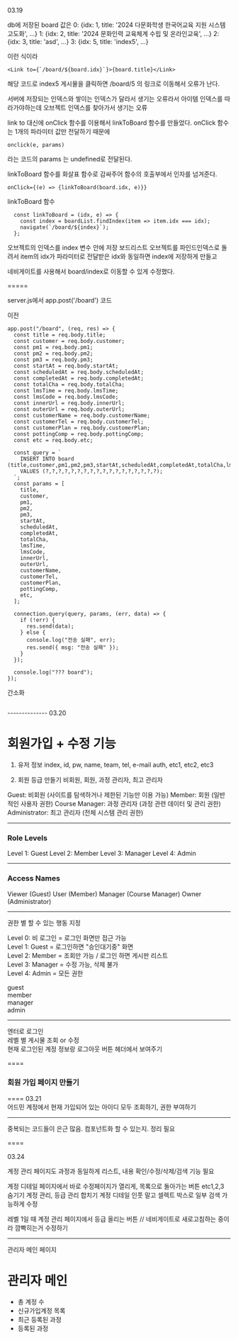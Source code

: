 03.19

db에 저장된 board 값은
0: {idx: 1, title: '2024 다문화학생 한국어교육 지원 시스템 고도화', …}
1: {idx: 2, title: '2024 문화인력 교육체계 수립 및 온라인교육', …}
2: {idx: 3, title: 'asd', …}
3: {idx: 5, title: 'index5', …}

이런 식이라

```
<Link to={`/board/${board.idx}`}>{board.title}</Link>
```

해당 코드로 index5 게시물을 클릭하면
/board/5
의 링크로 이동해서 오류가 난다.

서버에 저장되는 인덱스와 쌓이는 인덱스가 달라서 생기는 오류라서
아이템 인덱스를 따라가야하는데 오브젝트 인덱스를 찾아가서 생기는 오류

link to 대신에 onClick 함수를 이용해서 linkToBoard 함수를 만들었다.
onClick 함수는 1개의 파라미터 값만 전달하기 때문에

```
onclick(e, params)
```

라는 코드의 params 는 undefined로 전달된다.

linkToBoard 함수를 화살표 함수로 감싸주어 함수의 호출부에서 인자를 넘겨준다.

```
onClick={(e) => {linkToBoard(board.idx, e)}}
```

linkToBoard 함수

```
  const linkToBoard = (idx, e) => {
    const index = boardList.findIndex(item => item.idx === idx);
    navigate(`/board/${index}`);
  };
```

오브젝트의 인덱스를 index 변수 안에 저장
보드리스트 오브젝트를 파인드인덱스로 돌려서 item의 idx가 파라미터로 전달받은 idx와 동일하면 index에 저장하게 만들고

네비게이트를 사용해서 board/index로 이동할 수 있게 수정했다.

=====

server.js에서 app.post('/board') 코드

이전
```
app.post("/board", (req, res) => {
  const title = req.body.title;
  const customer = req.body.customer;
  const pm1 = req.body.pm1;
  const pm2 = req.body.pm2;
  const pm3 = req.body.pm3;
  const startAt = req.body.startAt;
  const scheduledAt = req.body.scheduledAt;
  const completedAt = req.body.completedAt;
  const totalCha = req.body.totalCha;
  const lmsTime = req.body.lmsTime;
  const lmsCode = req.body.lmsCode;
  const innerUrl = req.body.innerUrl;
  const outerUrl = req.body.outerUrl;
  const customerName = req.body.customerName;
  const customerTel = req.body.customerTel;
  const customerPlan = req.body.customerPlan;
  const pottingComp = req.body.pottingComp;
  const etc = req.body.etc;

  const query = `
    INSERT INTO board (title,customer,pm1,pm2,pm3,startAt,scheduledAt,completedAt,totalCha,lmsTime,lmsCode,innerUrl,outerUrl,customerName,customerTel,customerPlan,pottingComp,etc)
    VALUES (?,?,?,?,?,?,?,?,?,?,?,?,?,?,?,?,?,?);
  `;
  const params = [
    title,
    customer,
    pm1,
    pm2,
    pm3,
    startAt,
    scheduledAt,
    completedAt,
    totalCha,
    lmsTime,
    lmsCode,
    innerUrl,
    outerUrl,
    customerName,
    customerTel,
    customerPlan,
    pottingComp,
    etc,
  ];

  connection.query(query, params, (err, data) => {
    if (!err) {
      res.send(data);
    } else {
      console.log("전송 실패", err);
      res.send({ msg: "전송 실패" });
    }
  });

  console.log("??? board");
});
```

간소화
```

```



-------------- 03.20

# 회원가입 + 수정 기능

1. 유저 정보
index, id, pw, name, team, tel, e-mail auth, etc1, etc2, etc3

2. 회원 등급 만들기
비회원, 회원, 과정 관리자, 최고 관리자


Guest: 비회원 (사이트를 탐색하거나 제한된 기능만 이용 가능)
Member: 회원 (일반적인 사용자 권한)
Course Manager: 과정 관리자 (과정 관련 데이터 및 관리 권한)
Administrator: 최고 관리자 (전체 시스템 관리 권한)


---
### Role Levels
Level 1: Guest
Level 2: Member
Level 3: Manager
Level 4: Admin

---
### Access Names
Viewer (Guest)
User (Member)
Manager (Course Manager)
Owner (Administrator)


----

권한 별 할 수 있는 행동 지정

Level 0: 비 로그인 = 로그인 화면만 접근 가능   
Level 1: Guest = 로그인하면 "승인대기중" 화면   
Level 2: Member = 조회만 가능 / 로그인 하면 게시판 리스트   
Level 3: Manager = 수정 가능, 삭제 불가   
Level 4: Admin = 모든 권한

guest   
member   
manager   
admin   

----
엔터로 로그인   
레벨 별 게시물 조회 or 수정   
현재 로그인된 계정 정보랑 로그아웃 버튼 헤더에서 보여주기


====
### 회원 가입 페이지 만들기


==== 
03.21   
어드민 계정에서 현재 가입되어 있는 아이디 모두 조회하기, 권한 부여하기

----

중복되는 코드들이 은근 많음. 컴포넌트화 할 수 있는지. 정리 필요



====

03.24

계정 관리 페이지도 과정과 동일하게 리스트, 내용 확인/수정/삭제/검색 기능 필요


계정 디테일 페이지에서 바로 수정페이지가 열리게, 목록으로 돌아가는 버튼
etc1,2,3 숨기기
계정 관리, 등급 관리 합치기
계정 디테일 인풋 말고 셀렉트 박스로
일부 검색 가능하게 수정

레벨 1일 때 계정 관리 페이지에서 등급 올리는 버튼 // 네비게이트로 새로고침하는 중이라 깜빡히는거 수정하기



----

관리자 메인 페이지

<h1>관리자 메인</h1>

- 총 계정 수
- 신규가입계정 목록
- 최근 등록된 과정   
- 등록된 과정